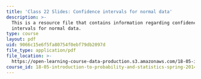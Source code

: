 ```yaml
---
title: 'Class 22 Slides: Confidence intervals for normal data'
description: >-
  This is a resource file that contains information regarding confidence
  intervals for normal data.
type: course
layout: pdf
uid: 9066c15e6f5fa80754f0ebf79db2097d
file_type: application/pdf
file_location: >-
  https://open-learning-course-data-production.s3.amazonaws.com/18-05-introduction-to-probability-and-statistics-spring-2014/9066c15e6f5fa80754f0ebf79db2097d_MIT18_05S14_class22slides.pdf
course_id: 18-05-introduction-to-probability-and-statistics-spring-2014
---
```

